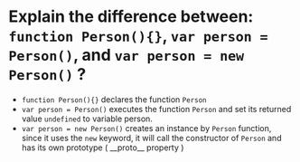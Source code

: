 # Explain the difference between: `function Person(){}`, `var person = Person()`, and `var person = new Person()` ?

 - `function Person(){}` declares the function `Person`
 - `var person = Person()` executes the function `Person` and set its returned value `undefined` to variable person.
 - `var person = new Person()` creates an instance by `Person` function, since it uses the `new` keyword, it will call the constructor of `Person` and has its own prototype ( \_\_proto\_\_ property )
